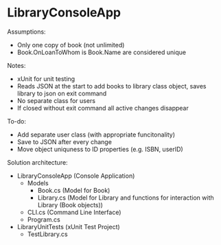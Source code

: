 # LibraryConsoleApp

Assumptions:
* Only one copy of book (not unlimited)
* Book.OnLoanToWhom is Book.Name are considered unique

Notes:
* xUnit for unit testing
* Reads JSON at the start to add books to library class object, saves library to json on exit command
* No separate class for users
* If closed without exit command all active changes disappear

To-do:
* Add separate user class (with appropriate funcitonality)
* Save to JSON after every change
* Move object uniquness to ID properties (e.g. ISBN, userID)

Solution architecture:
* LibraryConsoleApp (Console Application)
  * Models
    * Book.cs (Model for Book)
    * Library.cs (Model for Library and functions for interaction with Library (Book objects))
  * CLI.cs (Command Line Interface)
  * Program.cs 
* LibraryUnitTests (xUnit Test Project)
  * TestLibrary.cs      
